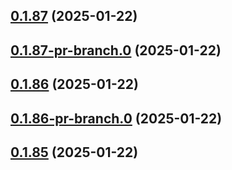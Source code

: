## [0.1.87](https://github.com/latha-414/AWS-CICD-web-app/compare/v0.1.87-pr-branch.0...v0.1.87) (2025-01-22)



## [0.1.87-pr-branch.0](https://github.com/latha-414/AWS-CICD-web-app/compare/v0.1.86...v0.1.87-pr-branch.0) (2025-01-22)



## [0.1.86](https://github.com/latha-414/AWS-CICD-web-app/compare/v0.1.86-pr-branch.0...v0.1.86) (2025-01-22)



## [0.1.86-pr-branch.0](https://github.com/latha-414/AWS-CICD-web-app/compare/v0.1.85...v0.1.86-pr-branch.0) (2025-01-22)



## [0.1.85](https://github.com/latha-414/AWS-CICD-web-app/compare/v0.1.85-pr-branch.0...v0.1.85) (2025-01-22)



